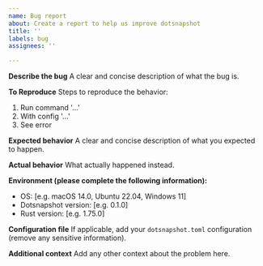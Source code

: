 ```yaml
---
name: Bug report
about: Create a report to help us improve dotsnapshot
title: ''
labels: bug
assignees: ''

---
```


**Describe the bug**
A clear and concise description of what the bug is.

**To Reproduce**
Steps to reproduce the behavior:
1. Run command '...'
2. With config '...'
3. See error

**Expected behavior**
A clear and concise description of what you expected to happen.

**Actual behavior**
What actually happened instead.

**Environment (please complete the following information):**
- OS: [e.g. macOS 14.0, Ubuntu 22.04, Windows 11]
- Dotsnapshot version: [e.g. 0.1.0]
- Rust version: [e.g. 1.75.0]

**Configuration file**
If applicable, add your `dotsnapshot.toml` configuration (remove any sensitive information).

**Additional context**
Add any other context about the problem here.
